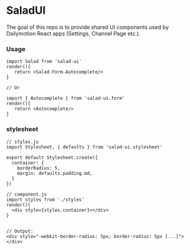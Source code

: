 # SaladUI

The goal of this repo is to provide shared UI components used by Dailymotion React apps (Settings, Channel Page etc.).

### Usage

```
import Salad from 'salad-ui'
render(){
   return <Salad.Form.Autocomplete/>
}

// Or

import { Autocomplete } from 'salad-ui.form'
render(){
   return <Autocomplete/>
}
```




### stylesheet

```
// styles.js
import Stylesheet, { defaults } from 'salad-ui.stylesheet'

export default Stylesheet.create({
  container: {
    borderRadius: 5,
    margin: defaults.padding.md,
  }
})

// component.js
import styles from './styles'
render(){
  <div style={styles.container}></div>
}


// Output:
<div style="-webkit-border-radius: 5px; border-radius: 5px [...]"></div>
```
